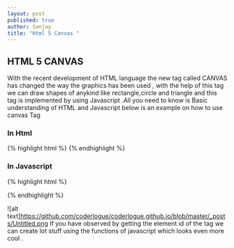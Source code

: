 ```yaml
---
layout: post
published: true
author: Sanjay
title: "Html 5 Canvas "
---
```



## HTML 5 CANVAS
With the recent development of HTML language  the new tag called CANVAS has changed the way the graphics has been used , with the help of this tag we can draw shapes of anykind like rectangle,circle and triangle and this tag is implemented by using Javascript .All you need to know is Basic understanding of HTML and Javascript below is an example on how to use canvas Tag 

### In Html 
{% highlight html %}
<canvas id="myCanvas" width="200" height="100" >
</canvas>
{% endhighlight %}
### In Javascript
{% highlight html %}
<script>
```javascript
var c = document.getElementById("myCanvas");
var ctx = c.getContext("2d");
ctx.fillStyle = "yellow";
ctx.fillRect(0,0,150,75);
```
</script>
{% endhighlight %}

![alt text]https://github.com/coderlogue/coderlogue.github.io/blob/master/_posts/Untitled.png
If you have observed by getting the element id of the tag we can create lot stuff using the functions of javascript which looks even more cool .
